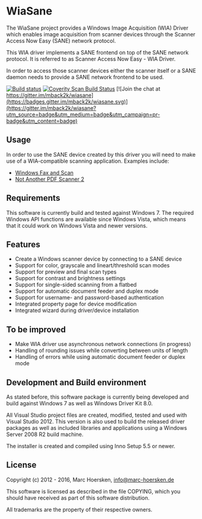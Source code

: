 WiaSane
=======
The WiaSane project provides a Windows Image Acquisition (WIA) Driver
which enables image acquisition from scanner devices through the
Scanner Access Now Easy (SANE) network protocol.

This WIA driver implements a SANE frontend on top of the SANE network
protocol. It is referred to as Scanner Access Now Easy - WIA Driver.

In order to access those scanner devices either the scanner itself or
a SANE daemon needs to provide a SANE network frontend to be used.

[![Build status](https://ci.appveyor.com/api/projects/status/ii609sebkclxnlmc/branch/master?svg=true)](https://ci.appveyor.com/project/mback2k/wiasane/branch/master)
[![Coverity Scan Build Status](https://scan.coverity.com/projects/3217/badge.svg)](https://scan.coverity.com/projects/mback2k-wiasane)
[![Join the chat at https://gitter.im/mback2k/wiasane](https://badges.gitter.im/mback2k/wiasane.svg)](https://gitter.im/mback2k/wiasane?utm_source=badge&utm_medium=badge&utm_campaign=pr-badge&utm_content=badge)

Usage
-----
In order to use the SANE device created by this driver you will need to
make use of a WIA-compatible scanning application. Examples include:
- [Windows Fax and Scan](http://bit.ly/windowsfaxandscan)
- [Not Another PDF Scanner 2](http://sourceforge.net/projects/naps2/)

Requirements
------------
This software is currently build and tested against Windows 7.
The required Windows API functions are available since Windows Vista,
which means that it could work on Windows Vista and newer versions.

Features
--------
- Create a Windows scanner device by connecting to a SANE device
- Support for color, grayscale and lineart/threshold scan modes
- Support for preview and final scan types
- Support for contrast and brightness settings
- Support for single-sided scanning from a flatbed
- Support for automatic document feeder and duplex mode
- Support for username- and password-based authentication
- Integrated property page for device modification
- Integrated wizard during driver/device installation

To be improved
--------------
- Make WIA driver use asynchronous network connections (in progress)
- Handling of rounding issues while converting between units of length
- Handling of errors while using automatic document feeder or duplex mode

Development and Build environment
---------------------------------
As stated before, this software package is currently being developed
and build against Windows 7 as well as Windows Driver Kit 8.0.

All Visual Studio project files are created, modified, tested and used
with Visual Studio 2012. This version is also used to build the
released driver packages as well as included libraries and applications
using a Windows Server 2008 R2 build machine.

The installer is created and compiled using Inno Setup 5.5 or newer.

License
-------
Copyright (c) 2012 - 2016, Marc Hoersken, <info@marc-hoersken.de>

This software is licensed as described in the file COPYING, which
you should have received as part of this software distribution.

All trademarks are the property of their respective owners.
